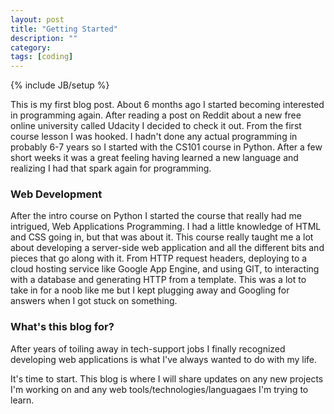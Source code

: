 ```yaml
---
layout: post
title: "Getting Started"
description: ""
category: 
tags: [coding]
---
```

{% include JB/setup %}

This is my first blog post. About 6 months ago I started becoming interested in programming again. After reading a post on Reddit about a new free online university called Udacity I decided to check it out. From the first course lesson I was hooked. I hadn't done any actual programming in probably 6-7 years so I started with the CS101 course in Python. After a few short weeks it was a great feeling having learned a new language and realizing I had that spark again for programming. 

<h3>Web Development</h3>

After the intro course on Python I started the course that really had me intrigued, Web Applications Programming. I had a little knowledge of HTML and CSS going in, but that was about it. This course really taught me a lot about developing a server-side web application and all the different bits and pieces that go along with it. From HTTP request headers, deploying to a cloud hosting service like Google App Engine, and using GIT, to interacting with a database and generating HTTP from a template. This was a lot to take in for a noob like me but I kept plugging away and Googling for answers when I got stuck on something. 


<h3>What's this blog for?</h3>

After years of toiling away in tech-support jobs I finally recognized developing web applications is what I've always wanted to do with my life. 

It's time to start. This blog is where I will share updates on any new projects I'm working on and any web tools/technologies/languagaes I'm trying to learn.